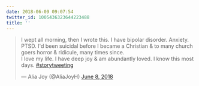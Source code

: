 ```yaml
---
date: 2018-06-09 09:07:54
twitter_id: 1005436323644223488
title: ''
---
```


<blockquote class="twitter-tweet"><p lang="en" dir="ltr">I wept all morning, then I wrote this. I have bipolar disorder. Anxiety. PTSD. I&#39;d been suicidal before I became a Christian &amp; to many church goers horror &amp; ridicule, many times since. <br>I love my life. I have deep joy &amp; am abundantly loved. I know this most days. <a href="https://twitter.com/hashtag/storytweeting?src=hash&amp;ref_src=twsrc%5Etfw">#storytweeting</a></p>&mdash; Alia Joy (@AliaJoyH) <a href="https://twitter.com/AliaJoyH/status/1005164760755650560?ref_src=twsrc%5Etfw">June 8, 2018</a></blockquote>
<script async src="https://platform.twitter.com/widgets.js" charset="utf-8"></script>
